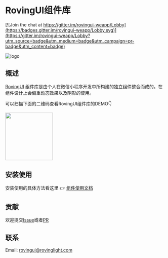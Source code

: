 # RovingUI组件库  

[![Join the chat at https://gitter.im/rovingui-weapp/Lobby](https://badges.gitter.im/rovingui-weapp/Lobby.svg)](https://gitter.im/rovingui-weapp/Lobby?utm_source=badge&utm_medium=badge&utm_campaign=pr-badge&utm_content=badge)

![logo](./example/asset/logo/rovingui-LOGO.png)
## 概述
[RovingUI](https://github.com/rovinglight/rovingui-wxapp) 组件库是由个人在微信小程序开发中所构建的独立组件整合而成的。在组件设计上会偏重动态效果以及阴影的使用。  

可以扫描下面的二维码查看RovingUI组件库的DEMO👇  

<img src="./docs/images/QR.jpg" width="150" height="150" />

## 安装使用
安装使用的具体方法看这里 👉 [组件使用文档](https://rovinglight.github.io/rovingui-weapp/)
## 贡献
欢迎提交[Issue](https://github.com/rovinglight/rovingui-weapp/issues)或者[PR](https://github.com/rovinglight/rovingui-weapp/pulls)

## 联系
Email: rovingui@rovinglight.com